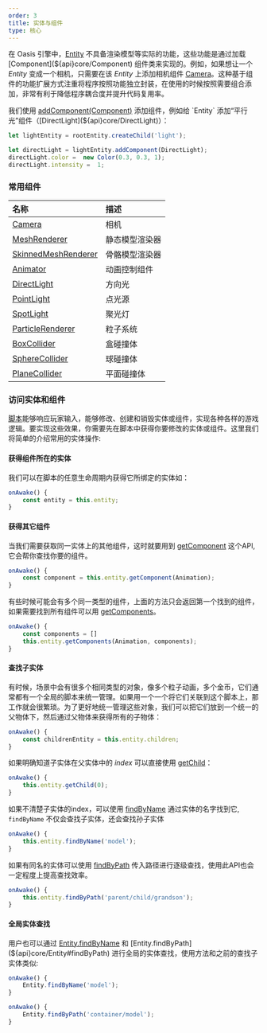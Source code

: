 ```yaml
---
order: 3
title: 实体与组件
type: 核心
---
```


在 Oasis 引擎中，[Entity](${api}core/Entity) 不具备渲染模型等实际的功能，这些功能是通过加载 [Component](${api}core/Component) 组件类来实现的。例如，如果想让一个 *Entity* 变成一个相机，只需要在该 *Entity* 上添加相机组件 [Camera](${api}core/Camera)。这种基于组件的功能扩展方式注重将程序按照功能独立封装，在使用的时候按照需要组合添加，非常有利于降低程序耦合度并提升代码复用率。


我们使用 [addComponent(Component)](${api}core/Entity#addComponent) 添加组件，例如给 `Entity` 添加“平行光”组件（[DirectLight](${api}core/DirectLight)）：


```typescript
let lightEntity = rootEntity.createChild('light');

let directLight = lightEntity.addComponent(DirectLight);
directLight.color =  new Color(0.3, 0.3, 1);
directLight.intensity =  1;
```


### 常用组件
| 名称 |  描述 |
| :--- | :--- |
| [Camera](${api}core/Camera) | 相机 |
| [MeshRenderer](${api}core/MeshRenderer) |  静态模型渲染器 |
| [SkinnedMeshRenderer](${api}core/SkinnedMeshRenderer) | 骨骼模型渲染器 |
| [Animator](${api}core/Animator) | 动画控制组件 |
| [DirectLight](${api}core/DirectLight) | 方向光 |
| [PointLight](${api}core/PointLight) | 点光源 |
| [SpotLight](${api}core/SpotLight) | 聚光灯 |
| [ParticleRenderer](${api}core/ParticleRenderer) | 粒子系统 |
| [BoxCollider](${api}core/BoxCollider) | 盒碰撞体 |
| [SphereCollider](${api}core/SphereCollider) | 球碰撞体 |
| [PlaneCollider](${api}core/PlaneCollider) | 平面碰撞体 |



### 访问实体和组件

[脚本](${docs}script-cn)能够响应玩家输入，能够修改、创建和销毁实体或组件，实现各种各样的游戏逻辑。要实现这些效果，你需要先在脚本中获得你要修改的实体或组件。这里我们将简单的介绍常用的实体操作:

#### 获得组件所在的实体
我们可以在脚本的任意生命周期内获得它所绑定的实体如：
```typescript
onAwake() {
	const entity = this.entity;
}
```
#### 获得其它组件

当我们需要获取同一实体上的其他组件，这时就要用到 [getComponent](${api}core/Entity#getComponent) 这个API, 它会帮你查找你要的组件。

```typescript
onAwake() {
	const component = this.entity.getComponent(Animation);
}
```

有些时候可能会有多个同一类型的组件，上面的方法只会返回第一个找到的组件，如果需要找到所有组件可以用 [getComponents](${api}core/Entity#getComponents)。

```typescript
onAwake() {
 	const components = []
	this.entity.getComponents(Animation, components);
}
```

#### 查找子实体
有时候，场景中会有很多个相同类型的对象，像多个粒子动画，多个金币，它们通常都有一个全局的脚本来统一管理。如果用一个一个将它们关联到这个脚本上，那工作就会很繁琐。为了更好地统一管理这些对象，我们可以把它们放到一个统一的父物体下，然后通过父物体来获得所有的子物体：

```typescript
onAwake() {
	const childrenEntity = this.entity.children;
}
```

如果明确知道子实体在父实体中的 *index* 可以直接使用 [getChild](${api}core/Entity#getChild)：          

```typescript
onAwake() {
	this.entity.getChild(0);
}
```

如果不清楚子实体的index，可以使用 [findByName](${api}core/Entity#findByName) 通过实体的名字找到它, `findByName` 不仅会查找子实体，还会查找孙子实体

```typescript
onAwake() {
	this.entity.findByName('model');
}
```

如果有同名的实体可以使用 [findByPath](${api}core/Entity#findByPath) 传入路径进行逐级查找，使用此API也会一定程度上提高查找效率。

```typescript
onAwake() {
	this.entity.findByPath('parent/child/grandson');
}
```

#### 全局实体查找

用户也可以通过 [Entity.findByName](${api}core/Entity#findByName) 和 [Entity.findByPath](${api}core/Entity#findByPath) 进行全局的实体查找，使用方法和之前的查找子实体类似:

```typescript
onAwake() {
	Entity.findByName('model');
}
```
```typescript
onAwake() {
	Entity.findByPath('container/model');
}
```


